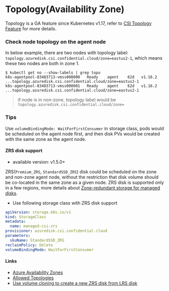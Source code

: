 # Topology(Availability Zone)

Topology is a GA feature since Kubernetes v1.17, refer to [CSI Topology Feature](https://kubernetes-csi.github.io/docs/topology.html) for more details.

### Check node topology on the agent node

In below example, there are two nodes with topology label: `topology.azuredisk.csi.confidential.cloud/zone=eastus2-1`, which means these two nodes are both in zone 1.
```console
$ kubectl get no --show-labels | grep topo
k8s-agentpool-83483713-vmss000000   Ready    agent    62d   v1.16.2   ...topology.azuredisk.csi.confidential.cloud/zone=eastus2-1
k8s-agentpool-83483713-vmss000001   Ready    agent    62d   v1.16.2   ...topology.azuredisk.csi.confidential.cloud/zone=eastus2-1
```
> if node is in non-zone, topology label would be `topology.azuredisk.csi.confidential.cloud/zone=`

### Tips

Use `volumeBindingMode: WaitForFirstConsumer` in storage class, pods would be scheduled on the agent node first, and then disk PVs would be created with the same zone as the agent node.

#### ZRS disk support
 - available version: v1.5.0+

ZRS(`Premium_ZRS`, `StandardSSD_ZRS`) disk could be scheduled on the zone and non-zone agent node, without the restriction that disk volume should be co-located in the same zone as a given node. ZRS disk is supported only in a few regions, more details about [Zone-redundant storage for managed disks](https://docs.microsoft.com/en-us/azure/virtual-machines/disks-redundancy).

 - Use following storage class with ZRS disk support
```yaml
apiVersion: storage.k8s.io/v1
kind: StorageClass
metadata:
  name: managed-csi-zrs
provisioner: azuredisk.csi.confidential.cloud
parameters:
  skuName: StandardSSD_ZRS
reclaimPolicy: Delete
volumeBindingMode: WaitForFirstConsumer
```

#### Links
 - [Azure Availability Zones](https://github.com/kubernetes-sigs/cloud-provider-azure/blob/master/docs/using-availability-zones.md)
 - [Allowed Topologies](https://kubernetes.io/docs/concepts/storage/storage-classes/#allowed-topologies)
 - [Use volume cloning to create a new ZRS disk from LRS disk](../cloning#use-volume-cloning-to-create-a-new-disk-with-different-sku)
